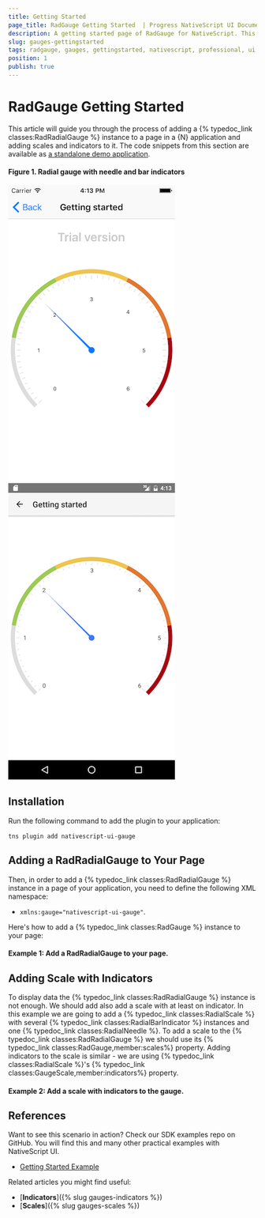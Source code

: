 ```yaml
---
title: Getting Started
page_title: RadGauge Getting Started  | Progress NativeScript UI Documentation
description: A getting started page of RadGauge for NativeScript. This article explains the steps to create RadRadialGauge from scratch.
slug: gauges-gettingstarted
tags: radgauge, gauges, gettingstarted, nativescript, professional, ui
position: 1
publish: true
---
```


# RadGauge Getting Started

This article will guide you through the process of adding a {% typedoc_link classes:RadRadialGauge %} instance to a page in a {N} application and adding scales and indicators to it. The code snippets from this section are available as [a standalone demo application](https://github.com/NativeScript/nativescript-ui-samples).

#### Figure 1. Radial gauge with needle and bar indicators
![NativeScriptUI-Getting-Started-iOS](../../img/ns_ui/gauges-gettingstarted-ios.png "RadRadialGauge in iOS") ![NativeScriptUI-Getting-Started-Android](../../img/ns_ui/gauges-gettingstarted-android.png "RadRadialGauge in Android") 

## Installation
Run the following command to add the plugin to your application:

```
tns plugin add nativescript-ui-gauge
```

## Adding a RadRadialGauge to Your Page

Then, in order to add a {% typedoc_link classes:RadRadialGauge %} instance in a page of your application, you need to define the following XML namespace:

- `xmlns:gauge="nativescript-ui-gauge"`.

Here's how to add a {% typedoc_link classes:RadGauge %} instance to your page:

#### Example 1: Add a RadRadialGauge to your page.
<snippet id='gauges-getting-started-add' />

## Adding Scale with Indicators

To display data the {% typedoc_link classes:RadRadialGauge %} instance is not enough. We should add also add a scale with at least on indicator. In this example we are going to add a {% typedoc_link classes:RadialScale %} with several {% typedoc_link classes:RadialBarIndicator %} instances and one {% typedoc_link classes:RadialNeedle %}. To add a scale to the {% typedoc_link classes:RadRadialGauge %} we should use its {% typedoc_link classes:RadGauge,member:scales%} property. Adding indicators to the scale is similar - we are using {% typedoc_link classes:RadialScale %}'s {% typedoc_link classes:GaugeScale,member:indicators%} property.

#### Example 2: Add a scale with indicators to the gauge.
<snippet id='gauges-getting-started-add-scale-indicators' />

## References
Want to see this scenario in action?
Check our SDK examples repo on GitHub. You will find this and many other practical examples with NativeScript UI.

* [Getting Started Example](https://github.com/NativeScript/nativescript-ui-samples/tree/master/gauge/app/examples/getting-started)

Related articles you might find useful:

* [**Indicators**]({% slug gauges-indicators %})
* [**Scales**]({% slug gauges-scales %})
